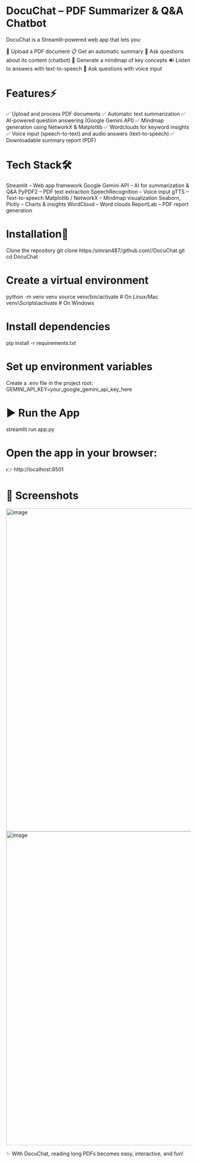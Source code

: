 # DocuChat – PDF Summarizer & Q&A Chatbot
DocuChat is a Streamlit-powered web app that lets you:

📂 Upload a PDF document
📋 Get an automatic summary
💬 Ask questions about its content (chatbot)
🧠 Generate a mindmap of key concepts
🔊 Listen to answers with text-to-speech
🎤 Ask questions with voice input

# Features⚡

✅ Upload and process PDF documents
✅ Automatic text summarization
✅ AI-powered question answering (Google Gemini API)
✅ Mindmap generation using NetworkX & Matplotlib
✅ Wordclouds for keyword insights
✅ Voice input (speech-to-text) and audio answers (text-to-speech)
✅ Downloadable summary report (PDF)

# Tech Stack🛠️
Streamlit – Web app framework
Google Gemini API – AI for summarization & Q&A
PyPDF2 – PDF text extraction
SpeechRecognition – Voice input
gTTS – Text-to-speech
Matplotlib / NetworkX – Mindmap visualization
Seaborn, Plotly – Charts & insights
WordCloud – Word clouds
ReportLab – PDF report generation

# Installation📂 
Clone the repository
git clone https:/simran487/github.com//DocuChat.git
cd DocuChat

# Create a virtual environment
python -m venv venv
source venv/bin/activate     # On Linux/Mac
venv\Scripts\activate        # On Windows

# Install dependencies
pip install -r requirements.txt

# Set up environment variables
Create a .env file in the project root:
GEMINI_API_KEY=your_google_gemini_api_key_here

# ▶️ Run the App
streamlit run app.py

# Open the app in your browser:
👉 http://localhost:8501

# 📸 Screenshots
<img width="1901" height="879" alt="image" src="https://github.com/user-attachments/assets/f26ecf87-fca8-49e7-a474-6835c13f6abc" />
<img width="1898" height="855" alt="image" src="https://github.com/user-attachments/assets/a46061e4-7f09-4bbf-a306-42d9ae61d387" />



✨ With DocuChat, reading long PDFs becomes easy, interactive, and fun!
